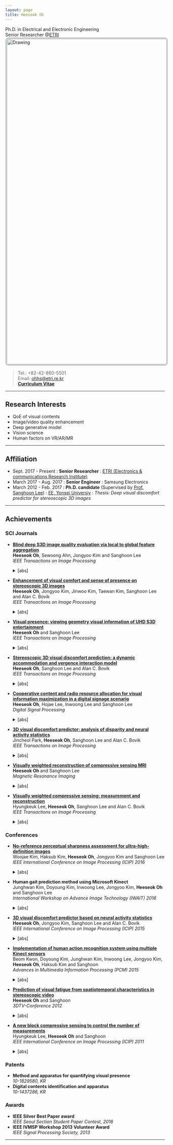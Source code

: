 ```yaml
---
layout: page
title: Heeseok Oh
---
```


Ph.D. in Electrical and Electronic Engineering<br>
Senior Researcher @[ETRI](http://etri.re.kr)<br>
<img src="http://ohheeseok.github.io/assets/img/DSC01682_h_1024x682.jpg" alt="Drawing" style="
      width: 1024px;
      border: 5px solid #ccc;
      border-radius: 10px;
      -moz-border-radius: 10px;
      -khtml-border-radius: 10px;
      -webkit-border-radius: 10px;
      "/><br>
> Tel.: +82-42-860-5501<br>
> Email: <ohhs@etri.re.kr><br>
> [**Curriculum Vitae**](http://ohheeseok.github.io/menu/heeseokoh-cv.pdf)

***
## Research Interests
- QoE of visual contents
- Image/video quality enhancement
- Deep generative model
- Vision science
- Human factors on VR/AR/MR

***

Affiliation
---------

- Sept. 2017 - Present
:   **Senior Researcher**
:	[ETRI (Electronics & communications Research Institute)](http://etri.re.kr)
- March 2017 - Aug. 2017
:   **Senior Engineer**
:	Samsung Electronics
- March 2012 - Feb. 2017
:   **Ph.D. candidate** (Supervised by [Prof. Sanghoon Lee](http://insight.yonsei.ac.kr))
:	[EE, Yonsei Universiy](http://ee.yonsei.ac.kr)
:	*Thesis: Deep visual discomfort predictor for stereoscopic 3D images*

***

## Achievements
### SCI Journals

- [**Blind deep S3D image quality evaluation via local to global feature aggregation**](http://ieeexplore.ieee.org/abstract/document/7973187/)<br>
**Heeseok Oh**, Sewoong Ahn, Jongyoo Kim and Sanghoon Lee<br>
*IEEE Transactions on Image Processing*<br>
  <details><summary>[abs]</summary>Previously, no-reference (NR) stereoscopic 3D (S3D) image quality assessment (IQA) algorithms have been limited to the extraction of reliable hand-crafted features based on an understanding of the insufficiently revealed human visual system or natural scene statistics. Furthermore, compared with full-reference (FR) S3D IQA metrics, it is difficult to achieve competitive quality score predictions using the extracted features, which are not optimized with respect to human opinion. To cope with this limitation of the conventional approach, we introduce a novel deep learning scheme for NR S3D IQA in terms of local to global feature aggregation. A deep convolutional neural network (CNN) model is trained in a supervised manner through two-step regression. First, to overcome the lack of training data, local patch-based CNNs are modeled, and the FR S3D IQA metric is used to approximate a reference ground-truth for training the CNNs. The automatically extracted local abstractions are aggregated into global features by inserting an aggregation layer in the deep structure. The locally trained model parameters are then updated iteratively using supervised global labeling, i.e., subjective mean opinion score (MOS). In particular, the proposed deep NR S3D image quality evaluator does not estimate the depth from a pair of S3D images. The S3D image quality scores predicted by the proposed method represent a significant improvement over those of previous NR S3D IQA algorithms. Indeed, the accuracy of the proposed method is competitive with FR S3D IQA metrics, having ~ 91% correlation in terms of MOS.</details>

- [**Enhancement of visual comfort and sense of presence on stereoscopic 3D images**](http://ieeexplore.ieee.org/abstract/document/7922601/)<br>
**Heeseok Oh**, Jongyoo Kim, Jinwoo Kim, Taewan Kim, Sanghoon Lee and Alan C. Bovik<br>
*IEEE Transactions on Image Processing*<br>
  <details><summary>[abs]</summary>Conventional stereoscopic 3D (S3D) displays do not provide accommodation depth cues of the 3D image or video contents being viewed. The sense of content depths is thus limited to cues supplied by motion parallax (for 3D video), stereoscopic vergence cues created by presenting left and right views to the respective eyes, and other contextual and perspective depth cues. The absence of accommodation cues can induce two kinds of accommodation vergence mismatches (AVM) at the fixation and peripheral points, which can result in severe visual discomfort. With the aim of alleviating discomfort arising from AVM, we propose a new visual comfort enhancement approach for processing S3D visual signals to deliver a more comfortable 3D viewing experience at the display. This is accomplished via an optimization process whereby a predictive indicator of visual discomfort is minimized, while still aiming to maintain the viewer's sense of 3D presence by performing a suitable parallax shift, and by directed blurring of the signal. Our processing framework is defined on 3D visual coordinates that reflect the nonuniform resolution of retinal sensors and that uses a measure of 3D saliency strength. An appropriate level of blur that corresponds to the degree of parallax shift is found, making it possible to produce synthetic accommodation cues implemented using a perceptively relevant filter. By this method, AVM, the primary contributor to the discomfort felt when viewing S3D images, is reduced. We show via a series of subjective experiments that the proposed approach improves visual comfort while preserving the sense of 3D presence.</details>

- [**Visual presence: viewing geometry visual information of UHD S3D entertainment**](http://ieeexplore.ieee.org/abstract/document/7468498/)<br>
**Heeseok Oh** and Sanghoon Lee<br>
*IEEE Transactions on Image Processing*<br>
  <details><summary>[abs]</summary>To maximize the presence experienced by humans, visual content has evolved to achieve a higher visual presence in a series of high definition (HD), ultra HD (UHD), 8K UHD, and 8K stereoscopic 3D (S3D). Several studies have introduced visual presence delivered from content when viewing UHD S3D from a content analysis perspective. Nevertheless, no clear definition has been presented for visual presence, and only a subjective evaluation has been relied upon. The main reason for this is that there is a limitation to defining visual presence via the use of content information itself. In this paper, we define the visual presence for each viewing environment, and investigate a novel methodology to measure the experienced visual presence when viewing both 2D and 3D via the definition of a new metric termed volume of visual information by quantifying the influence of the viewing geometry between the display and viewer. To achieve this goal, the viewing geometry and display parameters for both flat and atypical displays are analyzed in terms of human perception by introducing a novel concept of pixel-wise geometry. In addition, perceptual weighting through analysis of content information is performed in accordance with monocular and binocular vision characteristics. In the experimental results, it is shown that the constructed model based on the viewing geometry, content, and perceptual characteristics has a high correlation of about 84% with subjective evaluations.</details>

- [**Stereoscopic 3D visual discomfort prediction: a dynamic accommodation and vergence interaction model**](http://ieeexplore.ieee.org/abstract/document/7348693/)<br>
**Heeseok Oh**, Sanghoon Lee and Alan C. Bovik<br>
*IEEE Transactions on Image Processing*<br>
  <details><summary>[abs]</summary>The human visual system perceives 3D depth following sensing via its binocular optical system, a series of massively parallel processing units, and a feedback system that controls the mechanical dynamics of eye movements and the crystalline lens. The process of accommodation (focusing of the crystalline lens) and binocular vergence is controlled simultaneously and symbiotically via cross-coupled communication between the two critical depth computation modalities. The output responses of these two subsystems, which are induced by oculomotor control, are used in the computation of a clear and stable cyclopean 3D image from the input stimuli. These subsystems operate in smooth synchronicity when one is viewing the natural world; however, conflicting responses can occur when viewing stereoscopic 3D (S3D) content on fixed displays, causing physiological discomfort. If such occurrences could be predicted, then they might also be avoided (by modifying the acquisition process) or ameliorated (by changing the relative scene depth). Toward this end, we have developed a dynamic accommodation and vergence interaction (DAVI) model that successfully predicts visual discomfort on S3D images. The DAVI model is based on the phasic and reflex responses of the fast fusional vergence mechanism. Quantitative models of accommodation and vergence mismatches are used to conduct visual discomfort prediction. Other 3D perceptual elements are included in the proposed method, including sharpness limits imposed by the depth of focus and fusion limits implied by Panum's fusional area. The DAVI predictor is created by training a support vector machine on features derived from the proposed model and on recorded subjective assessment results. The experimental results are shown to produce accurate predictions of experienced visual discomfort.</details>

- [**Cooperative content and radio resource allocation for visual information maximization in a digital signage scenario**](https://www.sciencedirect.com/science/article/pii/S105120041500189X)<br>
**Heeseok Oh**, Hojae Lee, Inwoong Lee and Sanghoon Lee<br>
*Digital Signal Processing*<br>
  <details><summary>[abs]</summary>In this paper, we present a cooperative content and resource allocation algorithm that selects networks and sub-carriers for digital signage scenarios based on visual information. In these scenarios, both 2D and 3D content are handled in open space for the advertisement of commercial products. To quantify visual information, we propose a quality of visual service (QoVS) metric based on human perception. We then construct the expected QoVS problem to guarantee the maximum QoVS for service users. The QoVS is determined based on the level of 2D visual sensitivity, and on the ability to perform 3D binocular fusion by users located at various viewing distances. By utilizing the QoVS, we predict wireless packet errors and loss of visual information caused by limited radio resources. After 3D content is selected to be multicasted to users by means of the large displays, sub-carriers are optimally allocated for the remaining smartphone users to facilitate point-to-point communication through lossy wireless channels. Simulation results of the proposed scheme demonstrate the advantages of automatic control of visual information and radio resources for multiple users without additional interactions. Moreover, the method developed herein can be flexibly applied with low complexity to several visual application services provided over heterogeneous displays and channels, such as advertisements, exhibitions, and forums.</details>

- [**3D visual discomfort predictor: analysis of disparity and neural activity statistics**](http://ieeexplore.ieee.org/abstract/document/6990512/)<br>
Jincheol Park, **Heeseok Oh**, Sanghoon Lee and Alan C. Bovik<br>
*IEEE Transactions on Image Processing*<br>
  <details><summary>[abs]</summary>Being able to predict the degree of visual discomfort that is felt when viewing stereoscopic 3D (S3D) images is an important goal toward ameliorating causative factors, such as excessive horizontal disparity, misalignments or mismatches between the left and right views of stereo pairs, or conflicts between different depth cues. Ideally, such a model should account for such factors as capture and viewing geometries, the distribution of disparities, and the responses of visual neurons. When viewing modern 3D displays, visual discomfort is caused primarily by changes in binocular vergence while accommodation in held fixed at the viewing distance to a flat 3D screen. This results in unnatural mismatches between ocular fixations and ocular focus that does not occur in normal direct 3D viewing. This accommodation vergence conflict can cause adverse effects, such as headaches, fatigue, eye strain, and reduced visual ability. Binocular vision is ultimately realized by means of neural mechanisms that subserve the sensorimotor control of eye movements. Realizing that the neuronal responses are directly implicated in both the control and experience of 3D perception, we have developed a model-based neuronal and statistical framework called the 3D visual discomfort predictor (3D-VDP) that automatically predicts the level of visual discomfort that is experienced when viewing S3D images. 3D-VDP extracts two types of features: 1) coarse features derived from the statistics of binocular disparities and 2) fine features derived by estimating the neural activity associated with the processing of horizontal disparities. In particular, we deploy a model of horizontal disparity processing in the extrastriate middle temporal region of occipital lobe. We compare the performance of 3D-VDP with other recent discomfort prediction algorithms with respect to correlation against recorded subjective visual discomfort scores, and show that 3D-VDP is statistically superior to the other methods.</details>

- [**Visually weighted reconstruction of compressive sensing MRI**](http://www.mrijournal.com/article/S0730-725X(12)00437-7/abstract)<br>
**Heeseok Oh** and Sanghoon Lee<br>
*Magnetic Resonance Imaging*<br>
  <details><summary>[abs]</summary>Compressive sensing (CS) enables the reconstruction of a magnetic resonance (MR) image from undersampled data in k-space with relatively low-quality distortion when compared to the original image. In addition, CS allows the scan time to be significantly reduced. Along with a reduction in the computational overhead, we investigate an effective way to improve visual quality through the use of a weighted optimization algorithm for reconstruction after variable density random undersampling in the phase encoding direction over k-space. In contrast to conventional magnetic resonance imaging (MRI) reconstruction methods, the visual weight, in particular, the region of interest (ROI), is investigated here for quality improvement. In addition, we employ a wavelet transform to analyze the reconstructed image in the space domain and fully utilize data sparsity over the spatial and frequency domains. The visual weight is constructed by reflecting the perceptual characteristics of the human visual system (HVS), and then applied to ℓ1 norm minimization, which gives priority to each coefficient during the reconstruction process. Using objective quality assessment metrics, it was found that an image reconstructed using the visual weight has higher local and global quality than those processed by conventional methods.</details>

- [**Visually weighted compressive sensing: measurement and reconstruction**](http://ieeexplore.ieee.org/abstract/document/6374249/)<br>
Hyungkeuk Lee, **Heeseok Oh**, Sanghoon Lee and Alan C. Bovik<br>
*IEEE Transactions on Image Processing*<br>
  <details><summary>[abs]</summary>Compressive sensing (CS) makes it possible to more naturally create compact representations of data with respect to a desired data rate. Through wavelet decomposition, smooth and piecewise smooth signals can be represented as sparse and compressible coefficients. These coefficients can then be effectively compressed via the CS. Since a wavelet transform divides image information into layered blockwise wavelet coefficients over spatial and frequency domains, visual improvement can be attained by an appropriate perceptually weighted CS scheme. We introduce such a method in this paper and compare it with the conventional CS. The resulting visual CS model is shown to deliver improved visual reconstructions.</details>

### Conferences
- [**No-reference perceptual sharpness assessment for ultra-high-definition images**](http://ieeexplore.ieee.org/abstract/document/7532324/)<br>
Woojae Kim, Haksub Kim, **Heeseok Oh**, Jongyoo Kim and Sanghoon Lee<br>
*IEEE International Conference on Image Processing (ICIP) 2016*<br>
  <details><summary>[abs]</summary>Since ultra-high-definition (UHD) display has larger resolution and various display size, it is necessary to measure image sharpness considering variation in visual resolution caused by diverse viewing geometry. In this paper, we propose a no-reference perceptual sharpness assessment model of UHD images. The proposed model analyzes viewing geometry in terms of display resolution and viewing environment. Then, we measure the local adaptive sharpness score in accordance with the textural motion blur, texture, and edge. In addition, we propose a spatial pooling method associated with foveal regions, which is caused by nonuniform distribution of the photoreceptors on a human retina. Through the rigorous experiments, we demonstrate that the proposed model can measure the sharpness of UHD images more accurately than other image sharpness assessment methods.</details>

- **Human gait prediction method using Microsoft Kinect**<br>
Junghwan Kim, Doyoung Kim, Inwoong Lee, Jongyoo Kim, **Heeseok Oh** and Sanghoon Lee<br>
*International Workshop on Advance Image Technology (IWAIT) 2016*<br>
  <details><summary>[abs]</summary>Real-time monitoring of elderly movement can provide valuable information regarding an individual’s degree of functional rehabilitation. Many laboratory-based studies have described various gait detection systems with different wearable inertial sensors, but only limited number of papers addressed the issues by using some non-wearable sensors. A practical method of gait information detection and gait analysis is proposed in the paper using an inexpensive Microsoft Kinect fixed on the midpoint of lower extremity rehabilitation robot. The horizontal distances between Kinect plane and every mark pasted on lower extremity are acquired. Taken the characteristics of gait distance series into consideration, the Autoregressive Moving Average (ARMA) model is established to reflect the changing rule of gait status. Combined with the Kalman filter, gait information reflecting rehabilitation status at next moment is predicted accurately. The method regarding the gait detection and gait analysis is verified by amounts of gait experiments finally.</details>

- [**3D visual discomfort predictor based on neural activity statistics**](http://ieeexplore.ieee.org/document/7351467/)<br>
**Heeseok Oh**, Jongyoo Kim, Sanghoon Lee and Alan C. Bovik<br>
*IEEE International Conference on Image Processing (ICIP) 2015*<br>
  <details><summary>[abs]</summary>Visual discomfort assessment (VDA) on stereoscopic images is of fundamental importance for making decisions regarding visual fatigue caused by unnatural binocular alignment. Nevertheless, no solid framework exists to quantify this discomfort using models of the responses of visual neurons. Binocular vision is realized by means of neural mechanisms that subserve the sensorimotor control of eye movements. We propose a neuronal model-based framework called Neural 3D Visual Discomfort Predictor (N3D-VDP) that automatically predicts the level of visual discomfort experienced when viewing stereoscopic 3D (S3D) images. The N3D-VDP model extracts features derived by estimating the neural activity associated with the processing of binocular disparities. In this regard we deploy a model of disparity processing in the extra-striate middle temporal (MT) region of occipital lobe. We compare the performance of N3D-VDP with other recent VDA algorithms using correlations against reported subjective visual discomfort, and show that N3D-VDP is statistically superior to the other methods.</details>

- [**Implementation of human action recognition system using multiple Kinect sensors**](https://link.springer.com/chapter/10.1007/978-3-319-24075-6_32)<br>
Beom Kwon, Doyoung Kim, Junghwan Kim, Inwoong Lee, Jongyoo Kim, **Heeseok Oh**, Haksub Kim and Sanghoon<br>
*Advances in Multimedia Information Processing (PCM) 2015*<br>
  <details><summary>[abs]</summary>Human action recognition is an important research topic that has many potential applications such as video surveillance, human-computer interaction and virtual reality combat training. However, many researches of human action recognition have been performed in single camera system, and has low performance due to vulnerability to partial occlusion. In this paper, we propose a human action recognition system using multiple Kinect sensors to overcome the limitation of conventional single camera based human action recognition system. To test feasibility of the proposed system, we use the snapshot and temporal features which are extracted from three-dimensional (3D) skeleton data sequences, and apply the support vector machine (SVM) for classification of human action. The experiment results demonstrate the feasibility of the proposed system.</details>

- [**Prediction of visual fatigue from spatiotemporal characteristics in stereoscopic video**](http://ieeexplore.ieee.org/document/6365436/)<br>
**Heeseok Oh** and Sanghoon<br>
*3DTV-Conference 2012*<br>
  <details><summary>[abs]</summary>Along with the increasing demand of 3D technology, the visual fatigue issue from stereoscopic video comes to the fore, which has been actively discussed in literature. Nevertheless, it is difficult to find a definite prediction model of visual fatigue in stereoscopic video due to the complexity of the human visual system (HVS). In this paper, we analyze the spatiotemporal characteristics such as depth, spatial frequency and motion. In addition, the human factor like the zone of comfort is also included to predict the visual fatigue. Consequently, we propose a novel prediction model by integrating the weights of several characteristics in stereoscopic video and verify its reliability through a subjective assessment.</details>

- [**A new block compressive sensing to control the number of measurements**](http://ieeexplore.ieee.org/document/6116229/)<br>
Hyungkeuk Lee, **Heeseok Oh** and Sanghoon<br>
*IEEE International Conference on Image Processing (ICIP) 2011*<br>
  <details><summary>[abs]</summary>Compressive Sensing (CS) aims to recover a sparse signal from a small number of projections onto random vectors. Because of its great practical possibility, both academia and industries have made efforts to develop the CS's reconstruction performance, but most of existing works remain at the theoretical study. In this paper, we propose a new Block Compres-sive Sensing (nBCS), which has several benefits compared to the general CS methods. In particular, the nBCS can be dynamically adaptive to varying channel capacity because it conveys the good inheritance of the wavelet transform.</details>

### Patents
- **Method and apparatus for quantifying visual presence**<br>
*10-1829580, KR*
- **Digital contents identification and apparatus**<br>
*10-1437286, KR*

### Awards
- **IEEE Silver Best Paper award**<br>
*IEEE Seoul Section Student Paper Contest, 2016*
- **IEEE IVMSP Workshop 2013 Volunteer Award**<br>
*IEEE Signal Processing Society, 2013*

***
